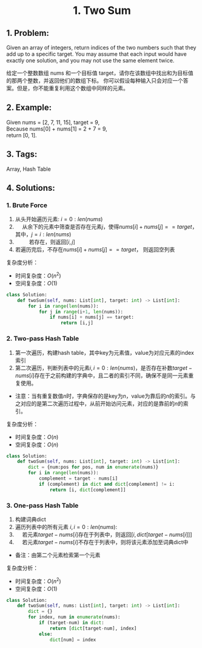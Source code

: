 
# <p align="center"> 1. Two Sum</p>

## 1. Problem:
Given an array of integers, return indices of the two numbers such that they add up to a specific target.
You may assume that each input would have exactly one solution, and you may not use the same element twice.

给定一个整数数组 nums 和一个目标值 target，请你在该数组中找出和为目标值的那两个整数，并返回他们的数组下标。
你可以假设每种输入只会对应一个答案。但是，你不能重复利用这个数组中同样的元素。

## 2. Example:
Given nums = [2, 7, 11, 15], target = 9,  
Because nums[0] + nums[1] = 2 + 7 = 9,  
return [0, 1].

## 3. Tags:
Array, Hash Table

## 4. Solutions:

### 1. Brute Force

1. 从头开始遍历元素: $i = 0:len(nums)$
2. &emsp; 从余下的元素中筛查是否存在元素$j$，使得$nums[i]+nums[j]==target$，其中，$j = i:len(nums)$
3. &emsp; &emsp; 若存在，则返回$[i,j]$
4. 若遍历完后，不存在$nums[i]+nums[j]==target$， 则返回空列表

复杂度分析：
- 时间复杂度：$O(n^2)$
- 空间复杂度：$O(1)$


```python
class Solution:
    def twoSum(self, nums: List[int], target: int) -> List[int]:
        for i in range(len(nums)):
            for j in range(i+1, len(nums)):
                if nums[i] + nums[j] == target:
                    return [i,j]
```



### 2. Two-pass Hash Table

1. 第一次遍历，构建hash table，其中key为元素值，value为对应元素的index索引  
2. 第二次遍历，判断列表中的元素$i, i=0:len(nums)$，是否存在补数$target-nums[i]$存在于之前构建的字典中，且二者的索引不同，确保不是同一元素重复使用。


- 注意：当有重复数值$n$时，字典保存的是key为$n$，value为靠后的$n$的索引。与之对应的是第二次遍历过程中，从前开始访问元素，对应的是靠前的$n$的索引。

复杂度分析：
- 时间复杂度：$O(n)$
- 空间复杂度：$O(n)$


```python
class Solution:
    def twoSum(self, nums: List[int], target: int) -> List[int]:
        dict = {num:pos for pos, num in enumerate(nums)}
        for i in range(len(nums)):
            complement = target - nums[i]
            if (complement) in dict and dict[complement] != i:
                return [i, dict[complement]]
```


### 3. One-pass Hash Table

1. 构建词典dict
2. 遍历列表中的所有元素 $i, i = 0:len(nums)$:
3. &emsp; 若元素$target-nums[i]$存在于列表中，则返回$[i, dict[target-nums[i]]]$
4. &emsp; 若元素$target-nums[i]$不存在于列表中，则将该元素添加至词典dict中


- 备注：由第二个元素检索第一个元素

复杂度分析：
- 时间复杂度：$O(n^2)$
- 空间复杂度：$O(1)$


```python
class Solution:
    def twoSum(self, nums: List[int], target: int) -> List[int]:
        dict = {}
        for index, num in enumerate(nums):
            if (target-num) in dict:
                return [dict[target-num], index]
            else:
                dict[num] = index
```
